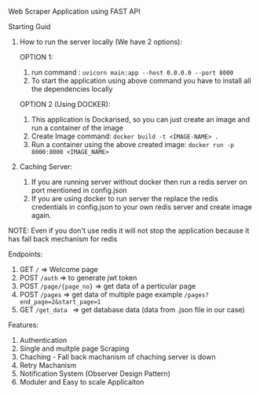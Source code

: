 Web Scraper Application using FAST API

Starting Guid

1. How to run the server locally (We have 2 options): 

    OPTION 1: 
    1. run command : `uvicorn main:app --host 0.0.0.0 --port 8000`
    2. To start the application using above command you have to install all the dependencies locally
    
    OPTION 2 (Using DOCKER):
    1. This application is Dockarised, so you can just create an image and run a container of the image
    2. Create Image command: `docker build -t <IMAGE-NAME> .`
    3. Run a container using the above created image: `docker run -p 8000:8000 <IMAGE_NAME>`

2. Caching Server:
     
     1. If you are running server without docker then run a redis server on port mentioned in config.json
     2. If you are using docker to run server the replace the redis credentials in config.json to your own redis server and create image again.

NOTE: Even if you don't use redis it will not stop the application because it has fall back mechanism for redis


Endpoints:
1. GET `/` => Welcome page
2. POST `/auth` => to generate jwt token
3. POST `/page/{page_no}` => get data of a perticular page
4. POST `/pages` => get data of multiple page example `/pages?end_page=2&start_page=1`
5. GET `/get_data ` => get database data (data from .json file in our case)

Features:
1. Authentication
2. Single and multple page Scraping
3. Chaching - Fall back machanism of chaching server is down
4. Retry Machanism
5. Notification System (Observer Design Pattern)
6. Moduler and Easy to scale Applicaiton

